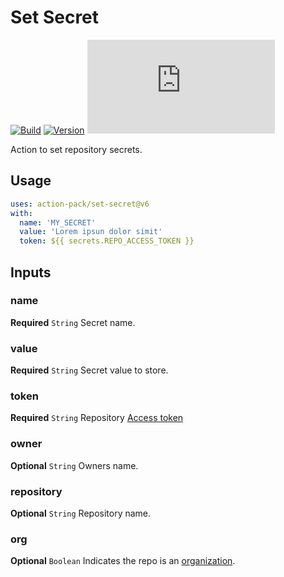# Set Secret
[![Build](https://github.com/action-pack/set-secret/actions/workflows/build.yml/badge.svg)](https://github.com/action-pack/set-secret/)
[![Version](https://img.shields.io/github/v/tag/action-pack/set-secret?label=version&color=066da5)](https://github.com/marketplace/actions/set-secret)
[![Size](https://img.shields.io/github/size/action-pack/set-secret/dist/index.js?branch=release/v6&label=size&color=066da5)](https://github.com/action-pack/set-secret/)

Action to set repository secrets.

## Usage

```YAML
uses: action-pack/set-secret@v6
with:
  name: 'MY_SECRET'
  value: 'Lorem ipsun dolor simit'
  token: ${{ secrets.REPO_ACCESS_TOKEN }}
```

## Inputs

### name

**Required** `String` Secret name.

### value

**Required** `String` Secret value to store.

### token

**Required** `String` Repository [Access token](https://docs.github.com/en/github/authenticating-to-github/creating-a-personal-access-token)

### owner

**Optional** `String` Owners name.

### repository

**Optional** `String` Repository name.

### org

**Optional** `Boolean` Indicates the repo is an [organization](https://docs.github.com/en/github/setting-up-and-managing-organizations-and-teams/about-organizations).
